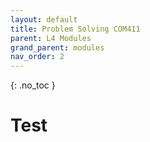 ```yaml
---
layout: default
title: Problem Solving COM411
parent: L4 Modules
grand_parent: modules
nav_order: 2
---
```


{: .no_toc }


# Test



